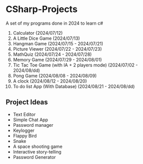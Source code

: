 # CSharp-Projects
A set of my programs done in 2024 to learn c#

01. Calculator (2024/07/12)
02. A Little Dice Game (2024/07/13)
03. Hangman Game (2024/07/15 - 2024/07/21)
04. Picture Viewer (2024/07/22 - 2024/07/23)
05. MathQuiz (2024/07/24 - 2024/07/28)
06. Memory Game (2024/07/29 - 2024/08/01)
07. Tic Tac Toe Game (with IA + 2 players mode) (2024/07/02 - 2024/08/dd) 
08. Pong Game (2024/08/08 - 2024/08/09)
09. A clock (2024/08/12 - 2024/08/20)
10. To do list App (With Database) (2024/08/21 - 2024/08/dd)
  
## Project Ideas

- Text Editor
- Simple Chat App
- Password manager
- Keylogger
- Flappy Bird
- Snake
- A space shooting game
- Interactive story-telling
- Password Generator
